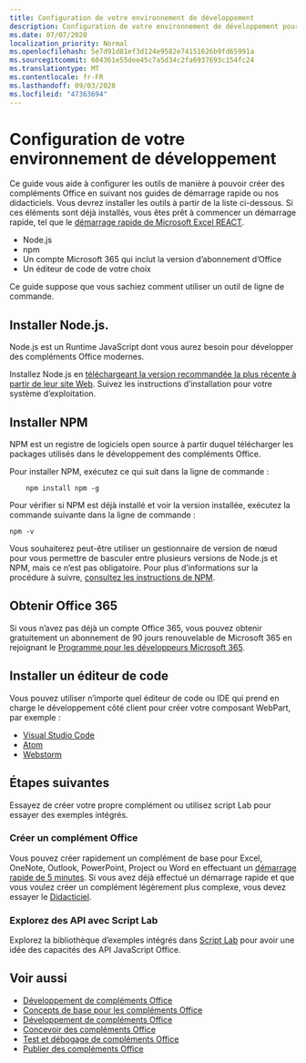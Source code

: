 ```yaml
---
title: Configuration de votre environnement de développement
description: Configuration de votre environnement de développement pour créer des compléments Office
ms.date: 07/07/2020
localization_priority: Normal
ms.openlocfilehash: 5e7d91d81ef3d124e9582e74151626b9fd65991a
ms.sourcegitcommit: 604361e55dee45c7a5d34c2fa6937693c154fc24
ms.translationtype: MT
ms.contentlocale: fr-FR
ms.lasthandoff: 09/03/2020
ms.locfileid: "47363694"
---
```

# <a name="set-up-your-development-environment"></a>Configuration de votre environnement de développement

Ce guide vous aide à configurer les outils de manière à pouvoir créer des compléments Office en suivant nos guides de démarrage rapide ou nos didacticiels. Vous devrez installer les outils à partir de la liste ci-dessous. Si ces éléments sont déjà installés, vous êtes prêt à commencer un démarrage rapide, tel que le [démarrage rapide de Microsoft Excel REACT](../quickstarts/excel-quickstart-react.md).

- Node.js
- npm
- Un compte Microsoft 365 qui inclut la version d’abonnement d’Office
- Un éditeur de code de votre choix

Ce guide suppose que vous sachiez comment utiliser un outil de ligne de commande. 

## <a name="install-nodejs"></a>Installer Node.js.

Node.js est un Runtime JavaScript dont vous aurez besoin pour développer des compléments Office modernes.

Installez Node.js en [téléchargeant la version recommandée la plus récente à partir de leur site Web](https://nodejs.org). Suivez les instructions d’installation pour votre système d’exploitation.

## <a name="install-npm"></a>Installer NPM

NPM est un registre de logiciels open source à partir duquel télécharger les packages utilisés dans le développement des compléments Office.

Pour installer NPM, exécutez ce qui suit dans la ligne de commande :

```command&nbsp;line
    npm install npm -g
```

Pour vérifier si NPM est déjà installé et voir la version installée, exécutez la commande suivante dans la ligne de commande :

```command&nbsp;line
npm -v
```

Vous souhaiterez peut-être utiliser un gestionnaire de version de nœud pour vous permettre de basculer entre plusieurs versions de Node.js et NPM, mais ce n’est pas obligatoire. Pour plus d’informations sur la procédure à suivre, [consultez les instructions de NPM](https://docs.npmjs.com/downloading-and-installing-node-js-and-npm).

## <a name="get-office-365"></a>Obtenir Office 365

Si vous n’avez pas déjà un compte Office 365, vous pouvez obtenir gratuitement un abonnement de 90 jours renouvelable de Microsoft 365 en rejoignant le [Programme pour les développeurs Microsoft 365](https://developer.microsoft.com/office/dev-program).

## <a name="install-a-code-editor"></a>Installer un éditeur de code

Vous pouvez utiliser n’importe quel éditeur de code ou IDE qui prend en charge le développement côté client pour créer votre composant WebPart, par exemple :

- [Visual Studio Code](https://code.visualstudio.com/)
- [Atom](https://atom.io)
- [Webstorm](https://www.jetbrains.com/webstorm)

## <a name="next-steps"></a>Étapes suivantes

Essayez de créer votre propre complément ou utilisez script Lab pour essayer des exemples intégrés.

### <a name="create-an-office-add-in"></a>Créer un complément Office

Vous pouvez créer rapidement un complément de base pour Excel, OneNote, Outlook, PowerPoint, Project ou Word en effectuant un [démarrage rapide de 5 minutes](/office/dev/add-ins/). Si vous avez déjà effectué un démarrage rapide et que vous voulez créer un complément légèrement plus complexe, vous devez essayer le [Didacticiel](/office/dev/add-ins/).

### <a name="explore-the-apis-with-script-lab"></a>Explorez des API avec Script Lab

Explorez la bibliothèque d’exemples intégrés dans [Script Lab](explore-with-script-lab.md) pour avoir une idée des capacités des API JavaScript Office.

## <a name="see-also"></a>Voir aussi

- [Développement de compléments Office](../develop/develop-overview.md)
- [Concepts de base pour les compléments Office](../overview/core-concepts-office-add-ins.md)
- [Développement de compléments Office](../develop/develop-overview.md)
- [Concevoir des compléments Office](../design/add-in-design.md)
- [Test et débogage de compléments Office](../testing/test-debug-office-add-ins.md)
- [Publier des compléments Office](../publish/publish.md)
